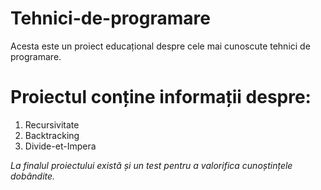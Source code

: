 # Tehnici-de-programare

Acesta este un proiect educațional despre cele mai cunoscute tehnici de programare.

# Proiectul conține informații despre:
  1. Recursivitate
  2. Backtracking
  3. Divide-et-Impera

*La finalul proiectului există și un test pentru a valorifica cunoștințele dobândite.*
